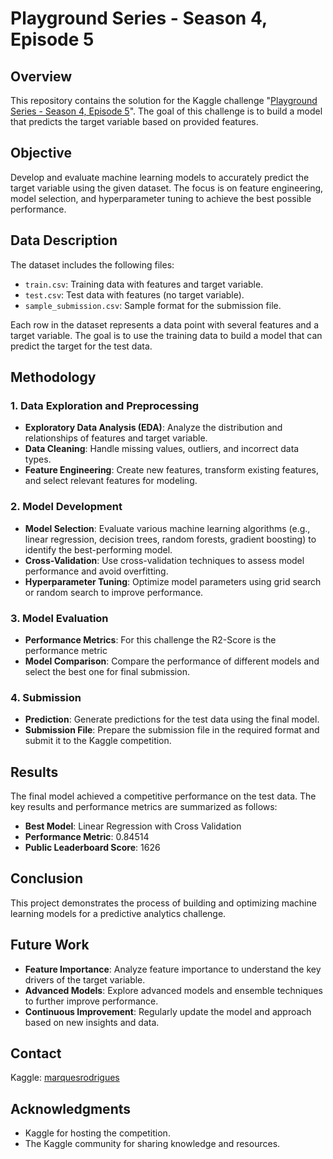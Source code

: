 # Playground Series - Season 4, Episode 5

## Overview

This repository contains the solution for the Kaggle challenge "[Playground Series - Season 4, Episode 5](https://www.kaggle.com/competitions/playground-series-s4e5/overview)". The goal of this challenge is to build a model that predicts the target variable based on provided features.

## Objective

Develop and evaluate machine learning models to accurately predict the target variable using the given dataset. The focus is on feature engineering, model selection, and hyperparameter tuning to achieve the best possible performance.

## Data Description

The dataset includes the following files:

- `train.csv`: Training data with features and target variable.
- `test.csv`: Test data with features (no target variable).
- `sample_submission.csv`: Sample format for the submission file.

Each row in the dataset represents a data point with several features and a target variable. The goal is to use the training data to build a model that can predict the target for the test data.

## Methodology

### 1. Data Exploration and Preprocessing

- **Exploratory Data Analysis (EDA)**: Analyze the distribution and relationships of features and target variable.
- **Data Cleaning**: Handle missing values, outliers, and incorrect data types.
- **Feature Engineering**: Create new features, transform existing features, and select relevant features for modeling.

### 2. Model Development

- **Model Selection**: Evaluate various machine learning algorithms (e.g., linear regression, decision trees, random forests, gradient boosting) to identify the best-performing model.
- **Cross-Validation**: Use cross-validation techniques to assess model performance and avoid overfitting.
- **Hyperparameter Tuning**: Optimize model parameters using grid search or random search to improve performance.

### 3. Model Evaluation

- **Performance Metrics**: For this challenge the R2-Score is the performance metric
- **Model Comparison**: Compare the performance of different models and select the best one for final submission.

### 4. Submission

- **Prediction**: Generate predictions for the test data using the final model.
- **Submission File**: Prepare the submission file in the required format and submit it to the Kaggle competition.

## Results

The final model achieved a competitive performance on the test data. The key results and performance metrics are summarized as follows:

- **Best Model**: Linear Regression with Cross Validation
- **Performance Metric**: 0.84514
- **Public Leaderboard Score**: 1626

## Conclusion

This project demonstrates the process of building and optimizing machine learning models for a predictive analytics challenge.
## Future Work

- **Feature Importance**: Analyze feature importance to understand the key drivers of the target variable.
- **Advanced Models**: Explore advanced models and ensemble techniques to further improve performance.
- **Continuous Improvement**: Regularly update the model and approach based on new insights and data.

## Contact

Kaggle: [marquesrodrigues](https://www.kaggle.com/marquesrodrigues)

## Acknowledgments

- Kaggle for hosting the competition.
- The Kaggle community for sharing knowledge and resources.
